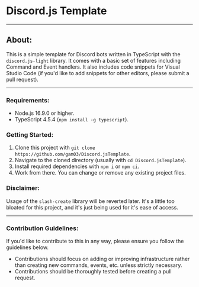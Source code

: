 # Discord.js Template
------------------------------------------------

## About:
This is a simple template for Discord bots written in TypeScript with the `discord.js-light` library. It comes with a basic set of features including Command and Event handlers. It also includes code snippets for Visual Studio Code (if you'd like to add snippets for other editors, please submit a pull request).

------------------------------------------------

### Requirements: 
- Node.js 16.9.0 or higher.
- TypeScript 4.5.4 (`npm install -g typescript`).

### Getting Started:
1. Clone this project with `git clone https://github.com/gam03/Discord.jsTemplate`.
2. Navigate to the cloned directory (usually with `cd Discord.jsTemplate`).
3. Install required dependencies with `npm i` or `npm ci`.
4. Work from there. You can change or remove any existing project files.

### Disclaimer:
Usage of the `slash-create` library will be reverted later. It's a little too bloated for this project, and it's just being used for it's ease of access. 

------------------------------------------------

### Contribution Guidelines:
If you'd like to contribute to this in any way, please ensure you follow the guidelines below.

- Contributions should focus on adding or improving infrastructure rather than creating new commands, events, etc. unless strictly necessary.
- Contributions should be thoroughly tested before creating a pull request.
